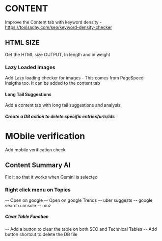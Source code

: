 # CONTENT

Improve the Content tab with keyword density -https://toolsaday.com/seo/keyword-density-checker

## HTML SIZE

Get the HTML size OUTPUT, In length and in weight

### Lazy Loaded Images

Add Lazy loading checker for images - This comes from PageSpeed Insigths too. It can be added to the content tab

#### Long Tail Suggestions

Add a content tab with long tail suggestions and analysis.

##### Create a DB action to delete specific entries/urls/ids

# MObile verification

Add mobile verification check

## Content Summary AI

Fix it so that it works when Gemini is selected

### Right click menu on Topics

-- Open on google
-- Open on google Trends
-- uber suggests
-- google search console
-- moz

##### Clear Table Function

-- Add a button to clear the table on both SEO and Technical Tables
-- Add button shortcut to delete the DB file
